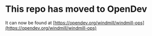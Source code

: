 # This repo has moved to OpenDev

It can now be found at [https://opendev.org/windmill/windmill-ops](https://opendev.org/windmill/windmill-ops)
